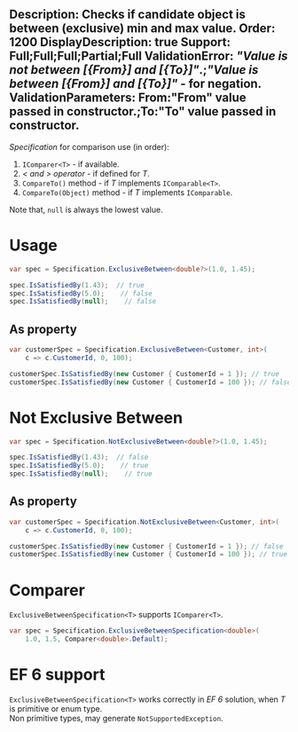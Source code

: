Description: Checks if candidate object is between (exclusive) min and max value.
Order: 1200
DisplayDescription: true
Support: Full;Full;Full;Partial;Full
ValidationError: <i>"Value is not between [{From}] and [{To}]"</i>.;<i>"Value is between [{From}] and [{To}]"</i> - for negation.
ValidationParameters: From:"From" value passed in constructor.;To:"To" value passed in constructor.
---

*Specification* for comparison use (in order):
1. `IComparer<T>` - if available.
2. *< and > operator* - if defined for *T*.
3. `CompareTo()` method - if *T* implements `IComparable<T>`.
4. `CompareTo(Object)` method - if *T* implements `IComparable`.

Note that, `null` is always the lowest value.

# Usage

```csharp
var spec = Specification.ExclusiveBetween<double?>(1.0, 1.45);

spec.IsSatisfiedBy(1.43);  // true
spec.IsSatisfiedBy(5.0);    // false
spec.IsSatisfiedBy(null);    // false
```

## As property

```csharp
var customerSpec = Specification.ExclusiveBetween<Customer, int>(
    c => c.CustomerId, 0, 100);

customerSpec.IsSatisfiedBy(new Customer { CustomerId = 1 }); // true
customerSpec.IsSatisfiedBy(new Customer { CustomerId = 100 }); // false
```

# Not Exclusive Between

```csharp
var spec = Specification.NotExclusiveBetween<double?>(1.0, 1.45);

spec.IsSatisfiedBy(1.43);  // false
spec.IsSatisfiedBy(5.0);    // true
spec.IsSatisfiedBy(null);    // true
```

## As property

```csharp
var customerSpec = Specification.NotExclusiveBetween<Customer, int>(
    c => c.CustomerId, 0, 100);

customerSpec.IsSatisfiedBy(new Customer { CustomerId = 1 }); // false
customerSpec.IsSatisfiedBy(new Customer { CustomerId = 100 }); // true
```

# Comparer

`ExclusiveBetweenSpecification<T>` supports `IComparer<T>`.

```csharp
var spec = Specification.ExclusiveBetweenSpecification<double>(
    1.0, 1.5, Comparer<double>.Default);
```

# EF 6 support

`ExclusiveBetweenSpecification<T>` works correctly in *EF 6* solution, when *T* is primitive or enum type.  
Non primitive types, may generate `NotSupportedException`.
